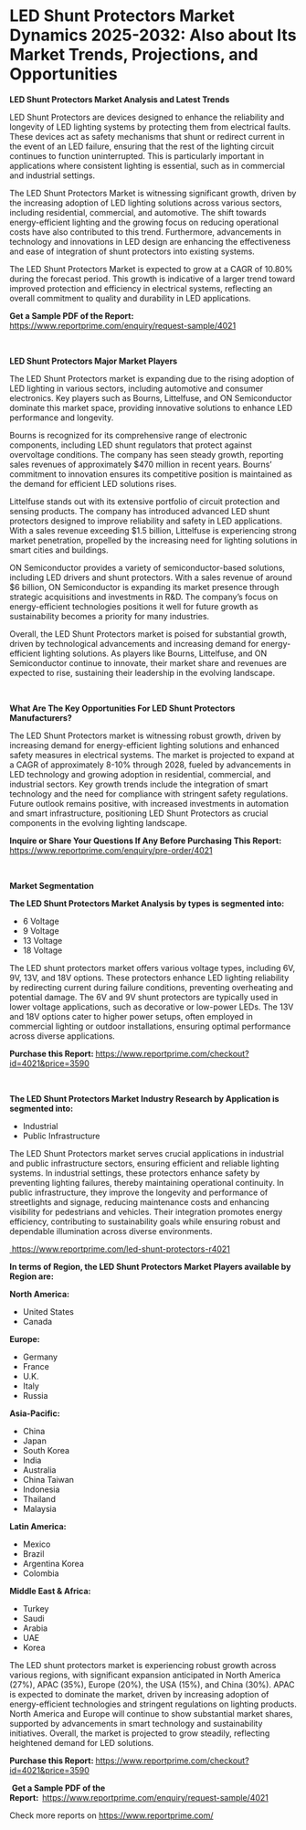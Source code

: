 <p><h1>LED Shunt Protectors Market Dynamics 2025-2032: Also about Its Market Trends, Projections, and Opportunities</h1></p><p><strong>LED Shunt Protectors Market Analysis and Latest Trends</strong></p>
<p><p>LED Shunt Protectors are devices designed to enhance the reliability and longevity of LED lighting systems by protecting them from electrical faults. These devices act as safety mechanisms that shunt or redirect current in the event of an LED failure, ensuring that the rest of the lighting circuit continues to function uninterrupted. This is particularly important in applications where consistent lighting is essential, such as in commercial and industrial settings.</p><p>The LED Shunt Protectors Market is witnessing significant growth, driven by the increasing adoption of LED lighting solutions across various sectors, including residential, commercial, and automotive. The shift towards energy-efficient lighting and the growing focus on reducing operational costs have also contributed to this trend. Furthermore, advancements in technology and innovations in LED design are enhancing the effectiveness and ease of integration of shunt protectors into existing systems. </p><p>The LED Shunt Protectors Market is expected to grow at a CAGR of 10.80% during the forecast period. This growth is indicative of a larger trend toward improved protection and efficiency in electrical systems, reflecting an overall commitment to quality and durability in LED applications.</p></p>
<p><strong>Get a Sample PDF of the Report:&nbsp;</strong> <a href="https://www.reportprime.com/enquiry/request-sample/4021?utm_campaign=3288&utm_medium=2&utm_source=Github&utm_content=ia&utm_term=18032025&utm_id=led-shunt-protectors">https://www.reportprime.com/enquiry/request-sample/4021</a></p>
<p>&nbsp;</p>
<p><strong>LED Shunt Protectors Major Market Players</strong></p>
<p><p>The LED Shunt Protectors market is expanding due to the rising adoption of LED lighting in various sectors, including automotive and consumer electronics. Key players such as Bourns, Littelfuse, and ON Semiconductor dominate this market space, providing innovative solutions to enhance LED performance and longevity.</p><p>Bourns is recognized for its comprehensive range of electronic components, including LED shunt regulators that protect against overvoltage conditions. The company has seen steady growth, reporting sales revenues of approximately $470 million in recent years. Bourns’ commitment to innovation ensures its competitive position is maintained as the demand for efficient LED solutions rises.</p><p>Littelfuse stands out with its extensive portfolio of circuit protection and sensing products. The company has introduced advanced LED shunt protectors designed to improve reliability and safety in LED applications. With a sales revenue exceeding $1.5 billion, Littelfuse is experiencing strong market penetration, propelled by the increasing need for lighting solutions in smart cities and buildings.</p><p>ON Semiconductor provides a variety of semiconductor-based solutions, including LED drivers and shunt protectors. With a sales revenue of around $6 billion, ON Semiconductor is expanding its market presence through strategic acquisitions and investments in R&D. The company’s focus on energy-efficient technologies positions it well for future growth as sustainability becomes a priority for many industries.</p><p>Overall, the LED Shunt Protectors market is poised for substantial growth, driven by technological advancements and increasing demand for energy-efficient lighting solutions. As players like Bourns, Littelfuse, and ON Semiconductor continue to innovate, their market share and revenues are expected to rise, sustaining their leadership in the evolving landscape.</p></p>
<p>&nbsp;</p>
<p><strong>What Are The Key Opportunities For LED Shunt Protectors Manufacturers?</strong></p>
<p><p>The LED Shunt Protectors market is witnessing robust growth, driven by increasing demand for energy-efficient lighting solutions and enhanced safety measures in electrical systems. The market is projected to expand at a CAGR of approximately 8-10% through 2028, fueled by advancements in LED technology and growing adoption in residential, commercial, and industrial sectors. Key growth trends include the integration of smart technology and the need for compliance with stringent safety regulations. Future outlook remains positive, with increased investments in automation and smart infrastructure, positioning LED Shunt Protectors as crucial components in the evolving lighting landscape.</p></p>
<p><strong>Inquire or Share Your Questions If Any Before Purchasing This Report:</strong> <a href="https://www.reportprime.com/enquiry/pre-order/4021?utm_campaign=3288&utm_medium=2&utm_source=Github&utm_content=ia&utm_term=18032025&utm_id=led-shunt-protectors">https://www.reportprime.com/enquiry/pre-order/4021</a></p>
<p>&nbsp;</p>
<p><strong>Market Segmentation</strong></p>
<p><strong>The LED Shunt Protectors Market Analysis by types is segmented into:</strong></p>
<p><ul><li>6 Voltage</li><li>9 Voltage</li><li>13 Voltage</li><li>18 Voltage</li></ul></p>
<p><p>The LED shunt protectors market offers various voltage types, including 6V, 9V, 13V, and 18V options. These protectors enhance LED lighting reliability by redirecting current during failure conditions, preventing overheating and potential damage. The 6V and 9V shunt protectors are typically used in lower voltage applications, such as decorative or low-power LEDs. The 13V and 18V options cater to higher power setups, often employed in commercial lighting or outdoor installations, ensuring optimal performance across diverse applications.</p></p>
<p><strong>Purchase this Report:&nbsp;</strong><a href="https://www.reportprime.com/checkout?id=4021&price=3590&utm_campaign=3288&utm_medium=2&utm_source=Github&utm_content=ia&utm_term=18032025&utm_id=led-shunt-protectors">https://www.reportprime.com/checkout?id=4021&price=3590</a></p>
<p>&nbsp;</p>
<p><strong>The LED Shunt Protectors Market Industry Research by Application is segmented into:</strong></p>
<p><ul><li>Industrial</li><li>Public Infrastructure</li></ul></p>
<p><p>The LED Shunt Protectors market serves crucial applications in industrial and public infrastructure sectors, ensuring efficient and reliable lighting systems. In industrial settings, these protectors enhance safety by preventing lighting failures, thereby maintaining operational continuity. In public infrastructure, they improve the longevity and performance of streetlights and signage, reducing maintenance costs and enhancing visibility for pedestrians and vehicles. Their integration promotes energy efficiency, contributing to sustainability goals while ensuring robust and dependable illumination across diverse environments.</p></p>
<p><a href="https://www.reportprime.com/led-shunt-protectors-r4021?utm_campaign=3288&utm_medium=2&utm_source=Github&utm_content=ia&utm_term=18032025&utm_id=led-shunt-protectors">&nbsp;https://www.reportprime.com/led-shunt-protectors-r4021</a></p>
<p><strong>In terms of Region, the LED Shunt Protectors Market Players available by Region are:</strong></p>
<p>
    <p> <strong> North America: </strong>
        <ul>
            <li>United States</li>
            <li>Canada</li>
        </ul>
        </p> 
    <p> <strong> Europe: </strong>
        <ul>
            <li>Germany</li>
            <li>France</li>
            <li>U.K.</li>
            <li>Italy</li>
            <li>Russia</li>
        </ul>
        </p> 
    <p> <strong> Asia-Pacific: </strong>
        <ul>
            <li>China</li>
            <li>Japan</li>
            <li>South Korea</li>
            <li>India</li>
            <li>Australia</li>
            <li>China Taiwan</li>
            <li>Indonesia</li>
            <li>Thailand</li>
            <li>Malaysia</li>
        </ul>
        </p> 
    <p> <strong> Latin America: </strong>
        <ul>
            <li>Mexico</li>
            <li>Brazil</li>
            <li>Argentina Korea</li>
            <li>Colombia</li>
        </ul>
        </p> 
    <p> <strong> Middle East & Africa: </strong>
        <ul>
            <li>Turkey</li>
            <li>Saudi</li>
            <li>Arabia</li>
            <li>UAE</li>
            <li>Korea</li>
        </ul>
    </p>
    </p>
<p><p>The LED shunt protectors market is experiencing robust growth across various regions, with significant expansion anticipated in North America (27%), APAC (35%), Europe (20%), the USA (15%), and China (30%). APAC is expected to dominate the market, driven by increasing adoption of energy-efficient technologies and stringent regulations on lighting products. North America and Europe will continue to show substantial market shares, supported by advancements in smart technology and sustainability initiatives. Overall, the market is projected to grow steadily, reflecting heightened demand for LED solutions.</p></p>
<p><strong>Purchase this Report: </strong><a href="https://www.reportprime.com/checkout?id=4021&price=3590&utm_campaign=3288&utm_medium=2&utm_source=Github&utm_content=ia&utm_term=18032025&utm_id=led-shunt-protectors">https://www.reportprime.com/checkout?id=4021&price=3590</a></p>
<p>&nbsp;<strong>Get a Sample PDF of the Report:&nbsp;&nbsp;</strong><a href="https://www.reportprime.com/enquiry/request-sample/4021?utm_campaign=3288&utm_medium=2&utm_source=Github&utm_content=ia&utm_term=18032025&utm_id=led-shunt-protectors">https://www.reportprime.com/enquiry/request-sample/4021</a></p>
<p><strong></strong></p>
<p>Check more reports on <a href="https://www.reportprime.com/?utm_campaign=3288&utm_medium=2&utm_source=Github&utm_content=ia&utm_term=18032025&utm_id=led-shunt-protectors">https://www.reportprime.com/</a></p>